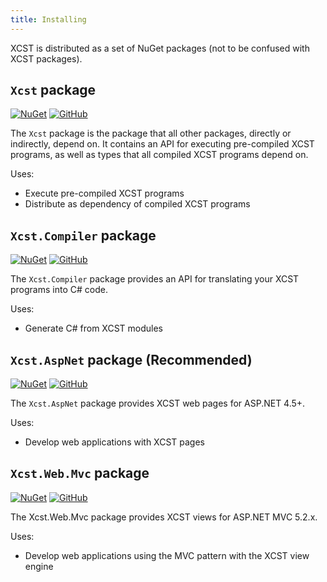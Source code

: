```yaml
---
title: Installing
---
```

XCST is distributed as a set of NuGet packages (not to be confused with XCST packages).

`Xcst` package
------------
[![NuGet](https://img.shields.io/nuget/v/Xcst.svg?label=Xcst)](https://www.nuget.org/packages/Xcst)
[![GitHub](https://img.shields.io/github/stars/maxtoroq/XCST.svg?style=social&label=Star)](https://github.com/maxtoroq/XCST)

The `Xcst` package is the package that all other packages, directly or indirectly, depend on. It contains an API for executing pre-compiled XCST programs, as well as types that all compiled XCST programs depend on.

Uses:

- Execute pre-compiled XCST programs
- Distribute as dependency of compiled XCST programs

`Xcst.Compiler` package
---------------------
[![NuGet](https://img.shields.io/nuget/v/Xcst.Compiler.svg?label=Xcst.Compiler)](https://www.nuget.org/packages/Xcst.Compiler)
[![GitHub](https://img.shields.io/github/stars/maxtoroq/XCST.svg?style=social&label=Star)](https://github.com/maxtoroq/XCST)

The `Xcst.Compiler` package provides an API for translating your XCST programs into C# code.

Uses:

- Generate C# from XCST modules

`Xcst.AspNet` package (Recommended)
-------------------
[![NuGet](https://img.shields.io/nuget/v/Xcst.AspNet.svg?label=Xcst.AspNet)](https://www.nuget.org/packages/Xcst.AspNet)
[![GitHub](https://img.shields.io/github/stars/maxtoroq/XCST-a.svg?style=social&label=Star)](https://github.com/maxtoroq/XCST-a)

The `Xcst.AspNet` package provides XCST web pages for ASP.NET 4.5+.

Uses:

- Develop web applications with XCST pages

`Xcst.Web.Mvc` package
--------------------
[![NuGet](https://img.shields.io/nuget/v/Xcst.Web.Mvc.svg?label=Xcst.Web.Mvc)](https://www.nuget.org/packages/Xcst.Web.Mvc)
[![GitHub](https://img.shields.io/github/stars/maxtoroq/XCST-a.svg?style=social&label=Star)](https://github.com/maxtoroq/XCST-a)

The Xcst.Web.Mvc package provides XCST views for ASP.NET MVC 5.2.x.

Uses:

- Develop web applications using the MVC pattern with the XCST view engine
